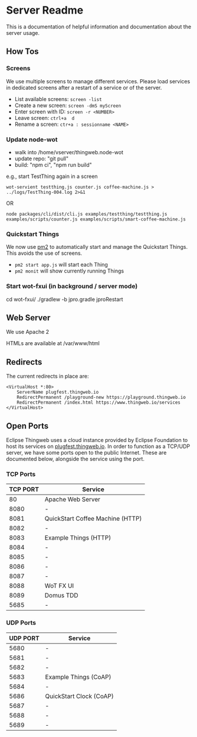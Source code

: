 # Server Readme

This is a documentation of helpful information and documentation about the server usage.

## How Tos

### Screens

We use multiple screens to manage different services.
Please load services in dedicated screens after a restart of a service or of the server.

* List available screens: `screen -list`
* Create a new screen: `screen -dmS myScreen`
* Enter screen with ID: `screen -r <NUMBER>`
* Leave screen: `ctrl+a  d`
* Rename a screen: `ctr+a : sessionname <NAME>`

### Update node-wot

* walk into /home/vserver/thingweb.node-wot
* update repo: "git pull"
* build: "npm ci", "npm run build"

e.g., start TestThing again in a screen

`wot-servient testthing.js counter.js coffee-machine.js > ../logs/TestThing-004.log 2>&1`

OR

`node packages/cli/dist/cli.js examples/testthing/testthing.js examples/scripts/counter.js examples/scripts/smart-coffee-machine.js `

### Quickstart Things

We now use [pm2](https://pm2.keymetrics.io/) to automatically start and manage the Quickstart Things. This avoids the use of screens.

- `pm2 start app.js` will start each Thing
- `pm2 monit` will show currently running Things

### Start wot-fxui (in background / server mode)

cd wot-fxui/
./gradlew -b jpro.gradle jproRestart


## Web Server 

We use Apache 2

HTMLs are available at /var/www/html

## Redirects

The current redirects in place are:

```
<VirtualHost *:80>
    ServerName plugfest.thingweb.io
    RedirectPermanent /playground-new https://playground.thingweb.io
    RedirectPermanent /index.html https://www.thingweb.io/services
</VirtualHost>
```

## Open Ports

Eclipse Thingweb uses a cloud instance provided by Eclipse Foundation to host its services on [plugfest.thingweb.io](http://plugfest.thingweb.io/). 
In order to function as a TCP/UDP server, we have some ports open to the public Internet.
These are documented below, alongside the service using the port.

### TCP Ports

| TCP PORT | Service |
|----------|---------|
|   80     |  Apache Web Server |
|   8080   |  -       |
|   8081   |  QuickStart Coffee Machine (HTTP) |
|   8082   |  -        |
|   8083   |  Example Things (HTTP) |
|   8084   |  -       |
|   8085   |  -       |
|   8086   |  -       |
|   8087   |  -       |
|   8088   |  WoT FX UI |
|   8089   |  Domus TDD |
|   5685   |  -       |


### UDP Ports

| UDP PORT | Service |
|----------|---------|
|   5680   |  -       |
|   5681   |  -       |
|   5682   |  -       |
|   5683   |  Example Things (CoAP) |
|   5684   |  -       |
|   5686   |  QuickStart Clock (CoAP) |
|   5687   |  -       |
|   5688   |  -       |
|   5689   |  -       |
